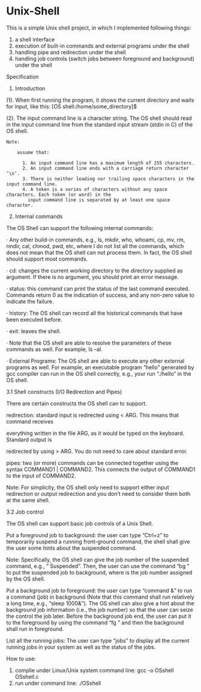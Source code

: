 Unix-Shell
==========
This is a simple Unix shell project, in which I implemented following things:
  1. a shell interface
  2. execution of built-in commands and external programs under the shell
  3. handling pipe and redirection under the shell
  4. handling job controls (switch jobs between foreground and background) under the shell

Specification

1. Introduction

  (1). When first running the program, it shows the current directory and waits for input, like this:
      [OS shell:/home/some_directory]$
  
  (2). The input command line is a character string. The OS shell should read in the input command line
      from the standard input stream (stdin in C) of the OS shell.

    Note: 
    
        assume that:
        
          1. An input command line has a maximum length of 255 characters.
          2. An input command line ends with a carriage return character ’\n’.
          3. There is neither leading nor trailing space characters in the input command line.
          4. A token is a series of characters without any space characters. Each token (or word) in the
            input command line is separated by at least one space character.
2. Internal commands

The OS Shell can support the following internal commands:

· Any other build-in commands, e.g., ls, mkdir, who, whoami, cp, mv, rm, rmdir, cal,
  chmod, pwd, etc, where I do not list all the commands, which does not mean that the OS shell
  can not process them. In fact, the OS shell should support most commands.
  
· cd: changes the current working directory to the directory supplied as argument. If there is no
  argument, you should print an error message.
  
· status: this command can print the status of the last command executed. Commands return
  0 as the indication of success, and any non-zero value to indicate the failure.
  
· history: The OS shell can record all the historical commands that have been executed
  before.
  
· exit: leaves the shell.

· Note that the OS shell are able to resolve the parameters of these commands as well. For
  example, ls –al.
  
· External Programs: The OS shell are able to execute any other external programs as well. For example, an
  executable program “hello” generated by gcc compiler can run in the OS shell correctly, e.g.,
  your run “./hello” in the OS shell.

3.1 Shell constructs (I/O Redirection and Pipes)

There are certain constructs the OS shell can to support.

redirection:  standard input is redirected using < ARG. This means that command receives

everything written in the file ARG, as it would be typed on the keyboard. Standard output is

redirected by using > ARG. You do not need to care about standard error.

pipes:  two (or more) commands can be connected together using the syntax COMMAND1 |
COMMAND2. This connects the output of COMMAND1 to the input of COMMAND2.

Note: For simplicity, the OS shell only need to support either input redirection or output redirection
and you don’t need to consider them both at the same shell.

3.2 Job control

The OS shell can support basic job controls of a Unix Shell.

Put a foreground job to background:  the user can type “Ctrl+z” to temporarily suspend a running
front-ground command, the shell shall give the user some hints about the suspended command.

Note:
  Specifically, the OS shell can give the job number of the suspended command, e.g., “<JobNum>
  Suspended”. Then, the user can use the command “bg <JobNum>” to put the suspended job to
  background, where <JobNum> is the job number assigned by the OS shell.

Put a background job to foreground:  the user can type “command &” to run a command (job) in
background (Note that this command shall run relatively a long time, e.g., “sleep 1000&”). The
OS shell can also give a hint about the background job information (i.e., the job number) so that the
user can seize the control the job later. Before the background job end, the user can put it to the
foreground by using the command “fg <JobNum>” and then the background shall run in
foreground.

List all the running jobs:  The user can type “jobs” to display all the current running jobs in your
system as well as the status of the jobs.



How to use: 
  1. complie under Linux/Unix system command line: gcc -o OSshell OSshell.c
  2. run under command line: ./OSshell
